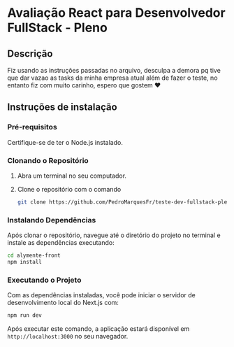# Avaliação React para Desenvolvedor FullStack - Pleno

## Descrição

Fiz usando as instruções passadas no arquivo, desculpa a demora pq tive que dar vazao as tasks da minha empresa atual além de fazer o teste, no entanto fiz com muito carinho, espero que gostem ❤️

## Instruções de instalação

### Pré-requisitos

Certifique-se de ter o Node.js instalado.

### Clonando o Repositório

1. Abra um terminal no seu computador.
2. Clone o repositório com o comando

   ```bash
   git clone https://github.com/PedroMarquesFr/teste-dev-fullstack-pleno-alymente
   ```

### Instalando Dependências

Após clonar o repositório, navegue até o diretório do projeto no terminal e instale as dependências executando:

```bash
cd alymente-front
npm install
```

### Executando o Projeto

Com as dependências instaladas, você pode iniciar o servidor de desenvolvimento local do Next.js com:

```bash
npm run dev
```

Após executar este comando, a aplicação estará disponível em `http://localhost:3000` no seu navegador.
